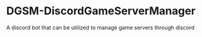 # DGSM-DiscordGameServerManager
A discord bot that can be utilized to manage game servers through discord

